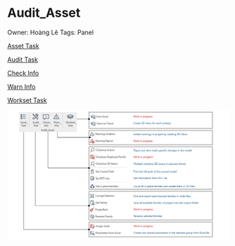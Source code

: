 # Audit_Asset

Owner: Hoàng Lê
Tags: Panel

[Asset Task](Audit_Asset%20862ced416de64461b2a8773be4ef6340/Asset%20Task%20ccc873e38db04c88822d0edec4b7ed8f.md)

[Audit Task](Audit_Asset%20862ced416de64461b2a8773be4ef6340/Audit%20Task%20e0c00c2f83be487385bd4ed06895a2de.md)

[Check Info](Audit_Asset%20862ced416de64461b2a8773be4ef6340/Check%20Info%2075970101711e4ce68ba7cbd16f65fee9.md)

[Warn Info](Audit_Asset%20862ced416de64461b2a8773be4ef6340/Warn%20Info%20d8c6e7dda00f46b094ebc01e5b6f0218.md)

[Workset Task](Audit_Asset%20862ced416de64461b2a8773be4ef6340/Workset%20Task%20e68ef8aa760c41f785c052220eedfa28.md)

![Untitled](Audit_Asset%20862ced416de64461b2a8773be4ef6340/Untitled.png)